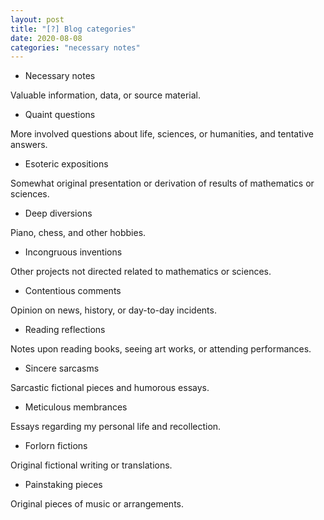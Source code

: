 ```yaml
---
layout: post
title: "[?] Blog categories"
date: 2020-08-08
categories: "necessary notes"
---
```


- Necessary notes

Valuable information, data, or source material.

- Quaint questions

More involved questions about life, sciences, or humanities, and tentative answers.

- Esoteric expositions

Somewhat original presentation or derivation of results of mathematics or sciences.

- Deep diversions

Piano, chess, and other hobbies.

- Incongruous inventions

Other projects not directed related to mathematics or sciences.

- Contentious comments

Opinion on news, history, or day-to-day incidents.

- Reading reflections

Notes upon reading books, seeing art works, or attending performances.

- Sincere sarcasms

Sarcastic fictional pieces and humorous essays.

- Meticulous membrances

Essays regarding my personal life and recollection.

- Forlorn fictions

Original fictional writing or translations.

- Painstaking pieces

Original pieces of music or arrangements.


